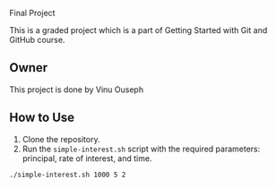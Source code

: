 Final Project

This is a graded project which is a part of Getting Started with Git and GitHub course.



## Owner

This project is done by Vinu Ouseph

## How to Use

1. Clone the repository.
2. Run the `simple-interest.sh` script with the required parameters: principal, rate of interest, and time.

```bash
./simple-interest.sh 1000 5 2

